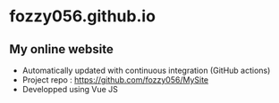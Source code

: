 # fozzy056.github.io
## My online website
- Automatically updated with continuous integration (GitHub actions)
- Project repo : https://github.com/fozzy056/MySite
- Developped using Vue JS

